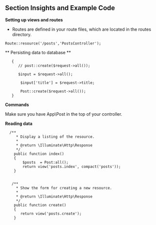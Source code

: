 ## Section Insights and Example Code 

 **Setting up views and routes** 
 
 -  Routes are defined in your route files, which are located in the routes directory.

 `Route::resource('/posts','PostsController');`

 ** Persisting data to database **

 ``` public function store(Request $request)
    {
       // post::create($request->all());

       $input = $request->all();

        $input['title'] = $request->title;

        Post::create($request->all());
    }
```

  **Commands**

 Make sure you have App\Post in the top of your controller.

 **Reading data**
 
```  
  /**
     * Display a listing of the resource.
     *
     * @return \Illuminate\Http\Response
     */
    public function index()
    {
        $posts  = Post:all();
        return view('posts.index', compact('posts'));
    }


   /**
     * Show the form for creating a new resource.
     *
     * @return \Illuminate\Http\Response
     */
    public function create()
    {
       return view('posts.create');
    }
```






